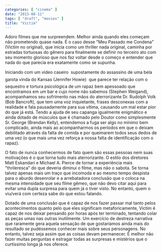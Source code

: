 ```yaml
---
categories: [ "cinema" ]
date: "2013-08-11"
tags: [ "draft", "movies" ]
title: "Victim"
---
```

Adoro filmes que me surpreendem. Melhor ainda quando eles começam
não prometendo quase nada. É o caso desse "Meu Passado me Condena"
(Victim no original), que inicia como um thriller nada original, caminha
por estradas tortuosas do gênero para finalmente se definir no terceiro
ato com seu momento glorioso que nos faz voltar desde o começo e entender
que nada do que parecia era exatamente como se supunha.

Iniciando com um vídeo caseiro  supostamente do assassino de uma bela
garota vinda do Kansas (Jennifer Howie)  que parece ter relação com o
sequestro e tortura psicológica de um rapaz bem apessoado que encontramos
em um bar e cujo nome não sabemos (Stephen Weigand), acompanhamos seu
sofrimento nas mãos do aterrorizante Dr. Rudolph Volk (Bob Bancroft),
que tem uma voz inquietante, frases desconexas com a realidade e fala
pausadamente para sua vítima, causando um mal estar pior do que já
está. Tendo a ajuda de seu capanga igualmente enigmático e ainda dotado
de músculos que é chamado pelo Doutor como simplesmente Sr. George
(Brendan Kelly), entendemos a fuga ser algo no mínimo bem complicado,
ainda mais ao acompanharmos os períodos em que o deixam debilitado
através da falta de comida e por queimarem todos seus dedos de uma vez (o
que mais uma vez reforça a nossa falta de identificação com o rapaz).

O fato de nunca conhecermos de fato quem são essas pessoas nem suas
motivações é o que torna tudo mais aterrorizante. O estilo dos
diretores Matt Eskandari e Michael A. Pierce de tornar a experiência
mais "thrileresca" do que deveria diminui o filme, mas não o sabota. Se
torna talvez apenas mais um traço que incomoda e ao mesmo tempo despista
para o aburdo desenrolar e a arrebatadora conclusão que o coloca na
mesma intensidade que seu filme gêmeo, que não devo citar aqui para
evitar uma dupla surpresa para quem já o tiver visto. No entanto,
quem o viu/verá com certeza sabe do que estou falando.

Dotado de uma conclusão que é capaz de nos fazer passar mal tanto pelos
acontecimentos quanto pelo que eles significam metaforicamente, Victim
é capaz de nos deixar pensando por horas após ter terminado, tentando
colar as peças umas nas outras inutilmente. Um exercício de destreza
narrativa que raramente gera aquela sensação de que gostaríamos ainda
mais do resultado se pudéssemos conhecer mais sobre seus personagens. No
entanto, talvez seja assim que as coisas devam permanecer. É melhor
não fazer muitas perguntas e estragar todas as surpresas e mistérios
que o curtíssimo longa já nos oferece.

